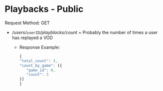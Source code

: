 # Playbacks - Public

Request Method: GET

* */users/`userID`/playblacks/count* = Probably the number of times a user has replayed a VOD
  * Response Example:

     ```js
    {
    "total_count": 3,
    "count_by_game": [{
        "game_id": 0,
        "count": 3
    }]
    }
     ```
